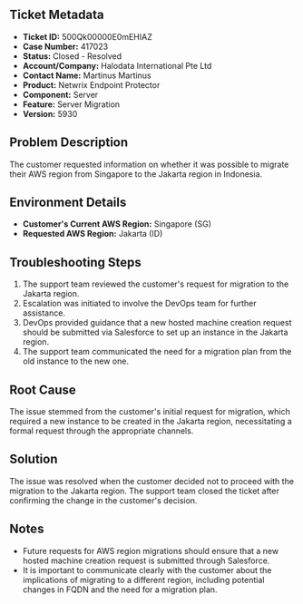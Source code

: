 ## Ticket Metadata
- **Ticket ID:** 500Qk00000E0mEHIAZ
- **Case Number:** 417023
- **Status:** Closed - Resolved
- **Account/Company:** Halodata International Pte Ltd
- **Contact Name:** Martinus Martinus
- **Product:** Netwrix Endpoint Protector
- **Component:** Server
- **Feature:** Server Migration
- **Version:** 5930

## Problem Description
The customer requested information on whether it was possible to migrate their AWS region from Singapore to the Jakarta region in Indonesia.

## Environment Details
- **Customer's Current AWS Region:** Singapore (SG)
- **Requested AWS Region:** Jakarta (ID)

## Troubleshooting Steps
1. The support team reviewed the customer's request for migration to the Jakarta region.
2. Escalation was initiated to involve the DevOps team for further assistance.
3. DevOps provided guidance that a new hosted machine creation request should be submitted via Salesforce to set up an instance in the Jakarta region.
4. The support team communicated the need for a migration plan from the old instance to the new one.

## Root Cause
The issue stemmed from the customer's initial request for migration, which required a new instance to be created in the Jakarta region, necessitating a formal request through the appropriate channels.

## Solution
The issue was resolved when the customer decided not to proceed with the migration to the Jakarta region. The support team closed the ticket after confirming the change in the customer's decision.

## Notes
- Future requests for AWS region migrations should ensure that a new hosted machine creation request is submitted through Salesforce.
- It is important to communicate clearly with the customer about the implications of migrating to a different region, including potential changes in FQDN and the need for a migration plan.